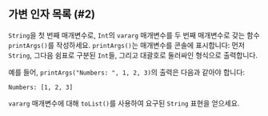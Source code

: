 ## 가변 인자 목록 (#2)

`String`을 첫 번째 매개변수로, `Int`의 `vararg` 매개변수를 두 번째 매개변수로 갖는 함수 `printArgs()`를 작성하세요. `printArgs()`는 매개변수를 콘솔에 표시합니다: 먼저 `String`, 그다음 쉼표로 구분된 `Int`들, 그리고 대괄호로 둘러싸인 형식으로 출력합니다.

예를 들어, `printArgs("Numbers: ", 1, 2, 3)`의 출력은 다음과 같아야 합니다:

```text
Numbers: [1, 2, 3]
```

<div class="hint">

`vararg` 매개변수에 대해 `toList()`를 사용하여 요구된 `String` 표현을 얻으세요.

</div>